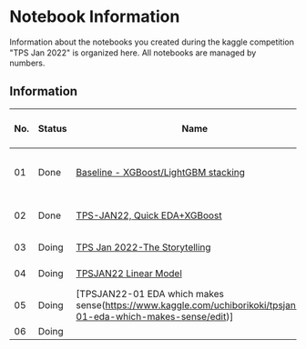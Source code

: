 # Notebook Information
Information about the notebooks you created during the kaggle competition "TPS Jan 2022" is organized here.
All notebooks are managed by　numbers.

## Information
|No.|Status|Name|Keyword|Date　(create notebook)|
|---|---|---|---|---|
|01|Done|[Baseline - XGBoost/LightGBM stacking](https://www.kaggle.com/uchiborikoki/baseline-xgboost-lightgbm-stacking)|Baseline, stacking, XGBoost, LightGBM|22/01/03|
|02|Done|[TPS-JAN22, Quick EDA+XGBoost](https://www.kaggle.com/uchiborikoki/tps-jan22-quick-eda-xgboost)|Baseline, EDA, XGBoost|22/01/04|
|03|Doing|[TPS Jan 2022-The Storytelling](https://www.kaggle.com/uchiborikoki/tps-jan-2022-the-storytelling)|EDA, Storytelling|22/01/04|
|04|Doing|[TPSJAN22 Linear Model](https://www.kaggle.com/uchiborikoki/tpsjan22-linear-model)|Baseline, Linear|22/01/09|
|05|Doing|[TPSJAN22-01 EDA which makes sense(https://www.kaggle.com/uchiborikoki/tpsjan22-01-eda-which-makes-sense/edit)]|EDA|22/01/09|
|06|Doing||||


